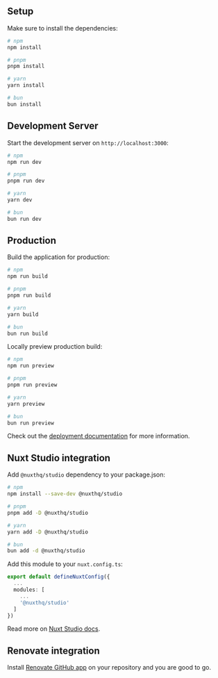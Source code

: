 ## Setup

Make sure to install the dependencies:

```bash {"id":"01J4NN5HP192K7QCN4JMMA57S7"}
# npm
npm install

# pnpm
pnpm install

# yarn
yarn install

# bun
bun install
```

## Development Server

Start the development server on `http://localhost:3000`:

```bash {"id":"01J4NN5HP32SF15SJE3JCZW5J2"}
# npm
npm run dev

# pnpm
pnpm run dev

# yarn
yarn dev

# bun
bun run dev
```

## Production

Build the application for production:

```bash {"id":"01J4NN5HP32SF15SJE3KDMJ437"}
# npm
npm run build

# pnpm
pnpm run build

# yarn
yarn build

# bun
bun run build
```

Locally preview production build:

```bash {"id":"01J4NN5HP32SF15SJE3PMP04GE"}
# npm
npm run preview

# pnpm
pnpm run preview

# yarn
yarn preview

# bun
bun run preview
```

Check out the [deployment documentation](https://nuxt.com/docs/getting-started/deployment) for more information.

## Nuxt Studio integration

Add `@nuxthq/studio` dependency to your package.json:

```bash {"id":"01J4NN5HP32SF15SJE3T4D5WCJ"}
# npm
npm install --save-dev @nuxthq/studio

# pnpm
pnpm add -D @nuxthq/studio

# yarn
yarn add -D @nuxthq/studio

# bun
bun add -d @nuxthq/studio
```

Add this module to your `nuxt.config.ts`:

```ts {"id":"01J4NN5HP32SF15SJE3VWDNGAJ"}
export default defineNuxtConfig({
  ...
  modules: [
    ...
    '@nuxthq/studio'
  ]
})
```

Read more on [Nuxt Studio docs](https://nuxt.studio/docs/get-started/setup).

## Renovate integration

Install [Renovate GitHub app](https://github.com/apps/renovate/installations/select_target) on your repository and you are good to go.
